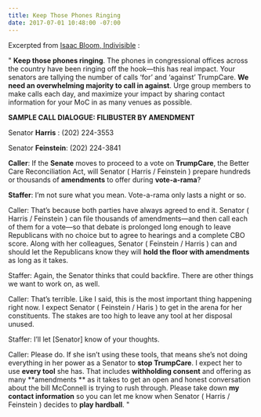 ```yaml
---
title: Keep Those Phones Ringing
date: 2017-07-01 10:48:00 -07:00
---
```


Excerpted from [Isaac Bloom, Indivisible](https://www.indivisibleguide.com/resource/july-recess-action-plan/) :

"  **Keep those phones ringing**. The phones in congressional offices across the country have been ringing off the hook—this has real impact. Your senators are tallying the number of calls ‘for’ and ‘against’ TrumpCare. **We need an overwhelming majority to call in against**. Urge group members to make calls each day, and maximize your impact by sharing contact information for your MoC in as many venues as possible.

**SAMPLE CALL DIALOGUE: FILIBUSTER BY AMENDMENT**

Senator **Harris** : (202) 224-3553

Senator **Feinstein**: (202) 224-3841

**Caller**: If the **Senate** moves to proceed to a vote on **TrumpCare**, the Better Care Reconciliation Act, will Senator ( Harris / Feinstein ) prepare hundreds or thousands of **amendments** to offer during **vote-a-rama**?

**Staffer**: I’m not sure what you mean. Vote-a-rama only lasts a night or so.

Caller: That’s because both parties have always agreed to end it. Senator ( Harris / Feinstein ) can file thousands of amendments—and then call each of them for a vote—so that debate is prolonged long enough to leave Republicans with no choice but to agree to hearings and a complete CBO score. Along with her colleagues, Senator ( Feinstein / Harris ) can and should let the Republicans know they will **hold the floor with amendments** as long as it takes.

Staffer: Again, the Senator thinks that could backfire. There are other things we want to work on, as well.

Caller: That’s terrible. Like I said, this is the most important thing happening right now. I expect Senator ( Feinstein / Haris ) to get in the arena for her constituents. The stakes are too high to leave any tool at her disposal unused.

Staffer: I’ll let [Senator] know of your thoughts.

Caller: Please do. If she isn’t using these tools, that means she’s not doing everything in her power as a Senator to **stop TrumpCare**. I expect her to use **every tool** she has. That includes **withholding consent** and offering as many **amendments ** as it takes to get an open and honest conversation about the bill McConnell is trying to rush through. Please take down **my contact information** so you can let me know when Senator ( Harris / Feinstein ) decides to **play hardball**.  "